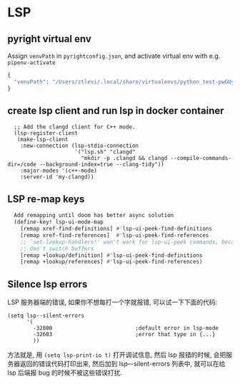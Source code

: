 # LSP

## pyright virtual env

Assign `venvPath` in `pyrightconfig.json`, and activate virtual env with e.g. `pipenv-activate`

```python
{
  "venvPath": "/Users/ztlevi/.local/share/virtualenvs/python_test-pwGUywqS/"
}
```

## create lsp client and run lsp in docker container

```emacs-lisp
  ;; Add the clangd client for C++ mode.
  (lsp-register-client
   (make-lsp-client
    :new-connection (lsp-stdio-connection
                     '("lsp.sh" "clangd"
                       "mkdir -p .clangd && clangd --compile-commands-dir=/code --background-index=true --clang-tidy"))
    :major-modes '(c++-mode)
    :server-id 'my-clangd))
```

## LSP re-map keys

```lisp
  Add remapping until doom has better async solution
  (define-key! lsp-ui-mode-map
    [remap xref-find-definitions] #'lsp-ui-peek-find-definitions
    [remap xref-find-references]  #'lsp-ui-peek-find-references
    ;; `set-lookup-handlers!' won't work for lsp-ui-peek commands, because they
    ;; don't switch buffers
    [remap +lookup/definition] #'lsp-ui-peek-find-definitions
    [remap +lookup/references] #'lsp-ui-peek-find-references)
```

## Silence lsp errors

LSP 服务器端的错误, 如果你不想每打一个字就报错, 可以试一下下面的代码:

```emacs-lisp
(setq lsp--silent-errors
      '(
        -32800                          ;default error in lsp-mode
        -32603                          ;error that type in {...}
        ))
```

方法就是, 用 `(setq lsp-print-io t)` 打开调试信息, 然后 lsp 报错的时候, 会把服务器返回的错误代码打印出来, 然后加到
lsp–-silent-errors 列表中, 就可以在给 lsp 后端报 bug 的时候不被这些错误打扰.
